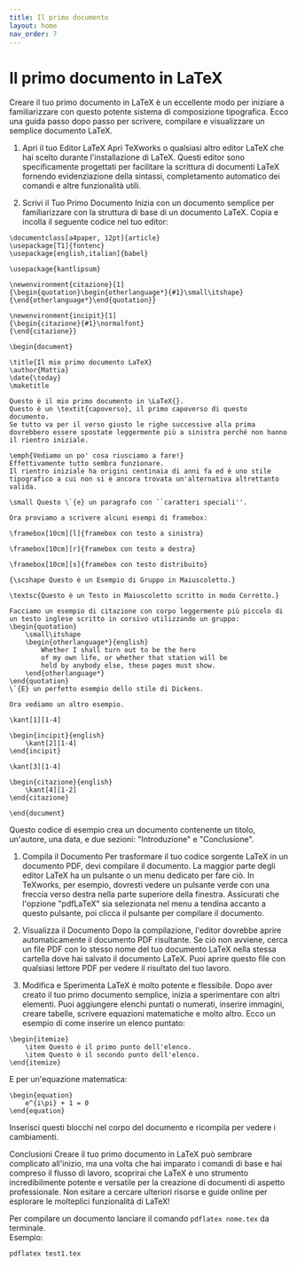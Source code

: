 ```yaml
---
title: Il primo documento
layout: home
nav_order: 7
---
```


# Il primo documento in LaTeX

Creare il tuo primo documento in LaTeX è un eccellente modo per iniziare a familiarizzare con questo potente sistema di composizione tipografica. Ecco una guida passo dopo passo per scrivere, compilare e visualizzare un semplice documento LaTeX.

1. Apri il tuo Editor LaTeX
Apri TeXworks o qualsiasi altro editor LaTeX che hai scelto durante l'installazione di LaTeX. Questi editor sono specificamente progettati per facilitare la scrittura di documenti LaTeX fornendo evidenziazione della sintassi, completamento automatico dei comandi e altre funzionalità utili.

2. Scrivi il Tuo Primo Documento
Inizia con un documento semplice per familiarizzare con la struttura di base di un documento LaTeX. Copia e incolla il seguente codice nel tuo editor:

```
\documentclass[a4paper, 12pt]{article}
\usepackage[T1]{fontenc}
\usepackage[english,italian]{babel}

\usepackage{kantlipsum}

\newenvironment{citazione}[1]
{\begin{quotation}\begin{otherlanguage*}{#1}\small\itshape}
{\end{otherlanguage*}\end{quotation}}

\newenvironment{incipit}[1]
{\begin{citazione}{#1}\normalfont}
{\end{citazione}}

\begin{document}

\title{Il mio primo documento LaTeX}
\author{Mattia}
\date{\today}
\maketitle

Questo è il mio primo documento in \LaTeX{}.
Questo è un \textit{capoverso}, il primo capoverso di questo documento.
Se tutto va per il verso giusto le righe successive alla prima dovrebbero essere spostate leggermente più a sinistra perché non hanno il rientro iniziale.

\emph{Vediamo un po' cosa riusciamo a fare!}
Effettivamente tutto sembra funzionare.
Il rientro iniziale ha origini centinaia di anni fa ed è uno stile tipografico a cui non si è ancora trovata un'alternativa altrettanto valida.

\small Questo \`{e} un paragrafo con ``caratteri speciali''.

Ora proviamo a scrivere alcuni esempi di framebox:

\framebox[10cm][l]{framebox con testo a sinistra}

\framebox[10cm][r]{framebox con testo a destra}

\framebox[10cm][s]{framebox con testo distribuito}

{\scshape Questo è un Esempio di Gruppo in Maiuscoletto.}

\textsc{Questo è un Testo in Maiuscoletto scritto in modo Corretto.}

Facciamo un esempio di citazione con corpo leggermente più piccolo di un testo inglese scritto in corsivo utilizzando un gruppo:
\begin{quotation}
    \small\itshape 
    \begin{otherlanguage*}{english}
        Whether I shall turn out to be the hero
        of my own life, or whether that station will be
        held by anybody else, these pages must show.
    \end{otherlanguage*}
\end{quotation}
\`{E} un perfetto esempio dello stile di Dickens.

Ora vediamo un altro esempio.

\kant[1][1-4]

\begin{incipit}{english}
    \kant[2][1-4]
\end{incipit}

\kant[3][1-4]

\begin{citazione}{english}
    \kant[4][1-2]
\end{citazione}

\end{document}
```

Questo codice di esempio crea un documento contenente un titolo, un'autore, una data, e due sezioni: "Introduzione" e "Conclusione".

1. Compila il Documento
Per trasformare il tuo codice sorgente LaTeX in un documento PDF, devi compilare il documento. La maggior parte degli editor LaTeX ha un pulsante o un menu dedicato per fare ciò. In TeXworks, per esempio, dovresti vedere un pulsante verde con una freccia verso destra nella parte superiore della finestra. Assicurati che l'opzione "pdfLaTeX" sia selezionata nel menu a tendina accanto a questo pulsante, poi clicca il pulsante per compilare il documento.

1. Visualizza il Documento
Dopo la compilazione, l'editor dovrebbe aprire automaticamente il documento PDF risultante. Se ciò non avviene, cerca un file PDF con lo stesso nome del tuo documento LaTeX nella stessa cartella dove hai salvato il documento LaTeX. Puoi aprire questo file con qualsiasi lettore PDF per vedere il risultato del tuo lavoro.

1. Modifica e Sperimenta
LaTeX è molto potente e flessibile. Dopo aver creato il tuo primo documento semplice, inizia a sperimentare con altri elementi. Puoi aggiungere elenchi puntati o numerati, inserire immagini, creare tabelle, scrivere equazioni matematiche e molto altro. Ecco un esempio di come inserire un elenco puntato:

```
\begin{itemize}
    \item Questo è il primo punto dell'elenco.
    \item Questo è il secondo punto dell'elenco.
\end{itemize}
```

E per un'equazione matematica:

```
\begin{equation}
    e^{i\pi} + 1 = 0
\end{equation}
```

Inserisci questi blocchi nel corpo del documento e ricompila per vedere i cambiamenti.

Conclusioni
Creare il tuo primo documento in LaTeX può sembrare complicato all'inizio, ma una volta che hai imparato i comandi di base e hai compreso il flusso di lavoro, scoprirai che LaTeX è uno strumento incredibilmente potente e versatile per la creazione di documenti di aspetto professionale. Non esitare a cercare ulteriori risorse e guide online per esplorare le molteplici funzionalità di LaTeX!

Per compilare un documento lanciare il comando `pdflatex nome.tex` da terminale.  
Esempio:

```
pdflatex test1.tex
```
